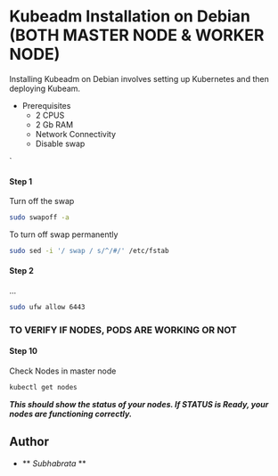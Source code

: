 # Kubeadm Installation on Debian (BOTH MASTER NODE & WORKER NODE)

Installing Kubeadm on Debian involves setting up Kubernetes and then deploying Kubeam. 

* Prerequisites
    -  2 CPUS
    -  2 Gb RAM
    -  Network Connectivity
    -  Disable swap

`
#### Step 1
Turn off the swap

```bash
sudo swapoff -a
```

To turn off swap permanently
```bash
sudo sed -i '/ swap / s/^/#/' /etc/fstab
```


#### Step 2
...

```bash
sudo ufw allow 6443
```

### TO VERIFY IF NODES, PODS ARE WORKING OR NOT

#### Step 10
Check Nodes in master node 
```bash
kubectl get nodes
```
**_This should show the status of your nodes. If STATUS is Ready, your nodes are functioning correctly._**






## Author

- ** _Subhabrata_ **

